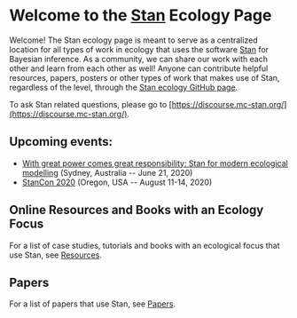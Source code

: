 # Welcome to the [Stan](https://mc-stan.org/) Ecology Page

Welcome! The Stan ecology page is meant to serve as a centralized location for all types of work in ecology that uses the software [Stan](https://mc-stan.org/) for Bayesian inference. As a community, we can share our work with each other and learn from each other as well! Anyone can contribute helpful resources, papers, posters or other types of work that makes use of Stan, regardless of the level, through the [Stan ecology GitHub page](https://github.com/StanEcology/stanecology.github.io). 

To ask Stan related questions, please go to [https://discourse.mc-stan.org/](https://discourse.mc-stan.org/). 

## Upcoming events: 

- [With great power comes great responsibility: Stan for modern ecological modelling](http://www.isec2020.org/training-program#ShortCourses) (Sydney, Australia -- June 21, 2020)
- [StanCon 2020](https://mc-stan.org/events/stancon2020/) (Oregon, USA -- August 11-14, 2020)

## Online Resources and Books with an Ecology Focus

For a list of case studies, tutorials and books with an ecological focus that use Stan, see [Resources](resources_and_books.md).

## Papers 

For a list of papers that use Stan, see [Papers](papers.md).


